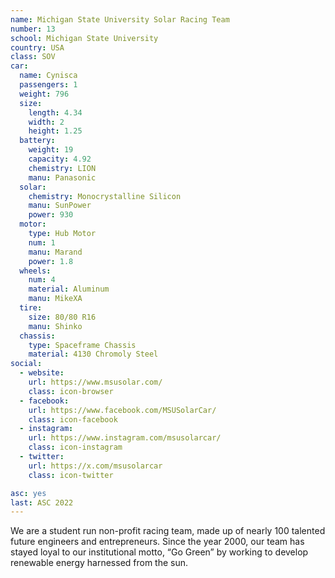 ```yaml
---
name: Michigan State University Solar Racing Team
number: 13
school: Michigan State University
country: USA
class: SOV
car: 
  name: Cynisca
  passengers: 1
  weight: 796
  size:
    length: 4.34
    width: 2
    height: 1.25
  battery: 
    weight: 19
    capacity: 4.92
    chemistry: LION
    manu: Panasonic
  solar: 
    chemistry: Monocrystalline Silicon
    manu: SunPower
    power: 930
  motor: 
    type: Hub Motor
    num: 1
    manu: Marand
    power: 1.8
  wheels: 
    num: 4
    material: Aluminum
    manu: MikeXA
  tire:
    size: 80/80 R16
    manu: Shinko
  chassis: 
    type: Spaceframe Chassis
    material: 4130 Chromoly Steel
social: 
  - website: 
    url: https://www.msusolar.com/
    class: icon-browser
  - facebook: 
    url: https://www.facebook.com/MSUSolarCar/
    class: icon-facebook
  - instagram: 
    url: https://www.instagram.com/msusolarcar/
    class: icon-instagram
  - twitter: 
    url: https://x.com/msusolarcar
    class: icon-twitter

asc: yes
last: ASC 2022
---
```

We are a student run non-profit racing team, made up of nearly 100 talented future engineers and entrepreneurs. Since the year 2000, our team has stayed loyal to our institutional motto, “Go Green” by working to develop renewable energy harnessed from the sun. 